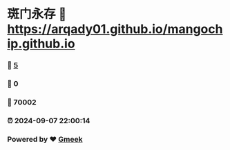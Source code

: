 # 斑门永存 :link: https://arqady01.github.io/mangochip.github.io 
### :page_facing_up: [5](https://arqady01.github.io/mangochip.github.io/tag.html) 
### :speech_balloon: 0 
### :hibiscus: 70002 
### :alarm_clock: 2024-09-07 22:00:14 
### Powered by :heart: [Gmeek](https://github.com/Meekdai/Gmeek)
